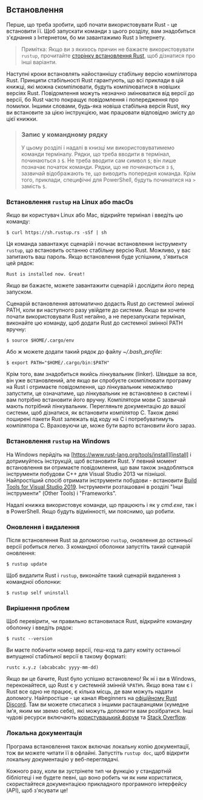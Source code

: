 ## Встановлення

Перше, що треба зробити, щоб почати використовувати Rust - це встановити її. 
Щоб запускати команди з цього розділу, вам знадобиться з'єднання з Інтернетом, 
бо ми завантажимо Rust з Інтернету.

> Примітка: Якщо ви з якихось причин не бажаєте використовувати `rustup`, 
> прочитайте [сторінку встановлення Rust](https://www.rust-lang.org/tools/install), щоб дізнатися про інші варіанти.

Наступні кроки встановлять найостаннішу стабільну версію компілятора Rust. 
Принципи стабільності Rust гарантують, що всі приклади в цій книжці, які можна 
скомпілювати, будуть компілюватися в новіших версіях Rust. Повідомлення можуть 
незначно змінюватися від версії до версії, бо Rust часто покращує повідомлення 
і попередження про помилки. Іншими словами, будь-яка новіша стабільна версія 
Rust, яку ви встановите за цією інструкцією, має працювати відповідно змісту 
до цієї книжки.

> ### Запис у командному рядку
>
> У цьому розділі і надалі в книзці ми використовуватимемо команди терміналу. 
> Рядки, що треба вводити в термінал, починаються з `$`. Не треба вводити сам 
> символ `$`; він лише позначає початок команди. Рядки, що не починаються з `$`,
> зазвичай відображають те, що виводить попередня команда. Крім того, приклади,
> специфічні для PowerShell, будуть починатися на `>` замість `$`.

### Встановлення `rustup` на Linux або macOs

Якщо ви користувач Linux або Mac, відкрийте термінал і введіть цю команду:

```text
$ curl https://sh.rustup.rs -sSf | sh
```

Ця команда завантажує сценарій і почнає встановлення інструменту `rustup`, що 
встановить останню стабільну версію Rust. Можливо, у вас запитають ваш 
пароль. Якщо встановлення буде успішним, з'явиться цей рядок:

```text
Rust is installed now. Great!
```

Якщо ви бажаєте, можете завантажити сценарій і дослідити його перед запуском.

Сценарій встановлення автоматично додасть Rust до системної змінної PATH, коли 
ви наступного разу увійдете до системи. Якщо ви хочете почати використовувати 
Rust негайно, а не перезапускати термінал, виконайте цю команду, щоб додати Rust
до системної змінної PATH вручну:

```text
$ source $HOME/.cargo/env
```

Або ж можете додати такий рядок до файлу *~/.bash_profile*:
```text
$ export PATH="$HOME/.cargo/bin:$PATH"
```

Крім того, вам знадобиться якийсь лінкувальник (linker). Швидше за все, він уже 
встановлений, але якщо ви спробуєте скомпілювати програму на Rust і отримаєте 
повідомлення, що лінкувальник неможливо запустити, це означатиме, що 
лінкувальник не встановлено в системі і вам потрібно встановити його вручну.
Компілятори мови C зазвичай мають потрібний лінкувальник. Перегляньте 
документацію до вашої системи, щоб дізнатися, як встановити компілятор C. Також
деякі поширені пакети Rust залежать від коду на C і потребуватимуть 
компілятора C. Враховуючи це, може бути варто встановити його зараз.

### Встановлення `rustup` на Windows

На Windows перйдіть на [https://www.rust-lang.org/tools/install][install] 
і дотримуйтесь інструкцій, щоб встановити Rust. У певний момент встановлення ви
отримаєте повідомлення, що вам також знадобляться інструменти побудови C++ для 
Visual Studio 2013 чи пізнішої. Найпростіший спосіб отримати інструменти 
побудови - встановити [Build Tools for Visual Studio 2019][visualstudio]. 
Інструменти розташовані в розділі "Інші інструменти" (Other Tools) і 
"Frameworks".

[install]: https://www.rust-lang.org/tools/install
[visualstudio]: https://www.visualstudio.com/downloads/#build-tools-for-visual-studio-2019

Надалі книжка використовує команди, що працюють і як у *cmd.exe*, так і в 
PowerShell. Якщо будуть відмінності, ми пояснимо, що робити.

### Оновлення і видалення

Після встановлення Rust за допомогою `rustup`, оновлення до останньої версії 
робиться легко. З командної оболонки запустіть такий сценарій оновлення:

```text
$ rustup update
```

Щоб видалити Rust і `rustup`, виконайте такий сценарій видалення з командної 
оболонки:

```text
$ rustup self uninstall
```

### Вирішення проблем

Щоб перевірити, чи правильно встановилася Rust, відкрийте командну оболонку і 
введіть рядок:

```text
$ rustc --version
```

Ви маєте побачити номер версії, геш-код та дату коміту останньої випущеної стабільної
версії в такому форматі:

```text
rustc x.y.z (abcabcabc yyyy-mm-dd)
```

Якщо ви це бачите, Rust було успішно встановлено! Як ні і ви в Windows, 
переконайтеся, що Rust є у системній змінній `%PATH%`. Якщо вона там є і Rust 
все одно не працює, є кілька місць, де вам можуть надати допомогу. 
Найпростіше - це канал #beginners на [офіційному Rust Discord][discord]. Там ви
можете списатися з іншими растацеанцями (кумедне ім'я, яким ми звемо себе), які
можуть допомогти вам розібратися. Інші чудові ресурси включають 
[користувацький форум][users] та [Stack Overflow][stackoverflow].

[discord]: https://discord.gg/rust-lang
[users]: https://users.rust-lang.org/
[stackoverflow]: http://stackoverflow.com/questions/tagged/rust

### Локальна документація

Програма встановлення також включає локальну копію документації, тож ви можете 
читати її в офлайні. Запустіть `rustup doc`, щоб відкрити локальну документацію 
у веб-переглядачі.

Кожного разу, коли ви зустрінете тип чи функцію у стандартній бібліотеці і не
будете певні, що воно робить чи як ним користатися, скористайтеся документацією 
прикладного програмного інтерфейсу (API), щоб з'ясувати це!
